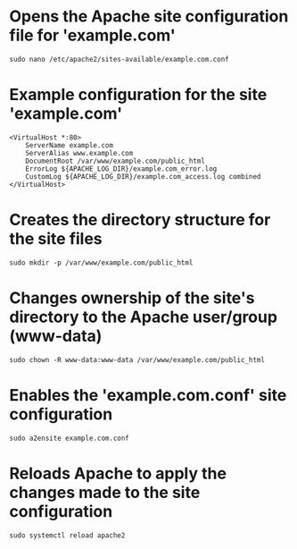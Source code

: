 # Opens the Apache site configuration file for 'example.com'
```
sudo nano /etc/apache2/sites-available/example.com.conf
```
# Example configuration for the site 'example.com'
```
<VirtualHost *:80>
    ServerName example.com
    ServerAlias www.example.com
    DocumentRoot /var/www/example.com/public_html
    ErrorLog ${APACHE_LOG_DIR}/example.com_error.log
    CustomLog ${APACHE_LOG_DIR}/example.com_access.log combined
</VirtualHost>
```
# Creates the directory structure for the site files
```
sudo mkdir -p /var/www/example.com/public_html
```
# Changes ownership of the site's directory to the Apache user/group (www-data)
```
sudo chown -R www-data:www-data /var/www/example.com/public_html
```
# Enables the 'example.com.conf' site configuration
```
sudo a2ensite example.com.conf
```
# Reloads Apache to apply the changes made to the site configuration
```
sudo systemctl reload apache2
```
